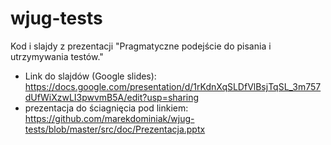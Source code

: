 # wjug-tests

Kod i slajdy z prezentacji "Pragmatyczne podejście do pisania i utrzymywania testów."

- Link do slajdów (Google slides): https://docs.google.com/presentation/d/1rKdnXqSLDfVlBsjTqSL_3m757dUfWiXzwLI3pwvmB5A/edit?usp=sharing
- prezentacja do ściagnięcia pod linkiem: https://github.com/marekdominiak/wjug-tests/blob/master/src/doc/Prezentacja.pptx
